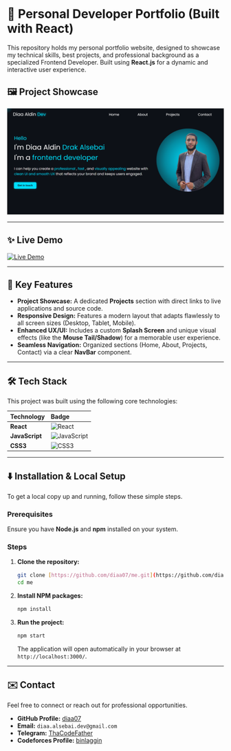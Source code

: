 # 🚀 Personal Developer Portfolio (Built with React)

This repository holds my personal portfolio website, designed to showcase my technical skills, best projects, and professional background as a specialized Frontend Developer. Built using **React.js** for a dynamic and interactive user experience.

## 🖼️ Project Showcase

![Portfolio Screenshot](https://github.com/diaa07/images/blob/main/Screenshot%202025-10-10%20173657.png)

---

## ✨ Live Demo

[![Live Demo](https://img.shields.io/badge/View_Website-2D99FF?style=for-the-badge&logo=vercel&logoColor=white)](https://diaa07.github.io/me/)

---

## 🌟 Key Features

- **Project Showcase:** A dedicated **Projects** section with direct links to live applications and source code.
- **Responsive Design:** Features a modern layout that adapts flawlessly to all screen sizes (Desktop, Tablet, Mobile).
- **Enhanced UX/UI:** Includes a custom **Splash Screen** and unique visual effects (like the **Mouse Tail/Shadow**) for a memorable user experience.
- **Seamless Navigation:** Organized sections (Home, About, Projects, Contact) via a clear **NavBar** component.

---

## 🛠️ Tech Stack

This project was built using the following core technologies:

| Technology     | Badge                                                                                                             |
| :------------- | :---------------------------------------------------------------------------------------------------------------- |
| **React**      | ![React](https://img.shields.io/badge/React-20232A?style=for-the-badge&logo=react&logoColor=61DAFB)               |
| **JavaScript** | ![JavaScript](https://img.shields.io/badge/JavaScript-F7DF1E?style=for-the-badge&logo=javascript&logoColor=black) |
| **CSS3**       | ![CSS3](https://img.shields.io/badge/CSS3-1572B6?style=for-the-badge&logo=css3&logoColor=white)                   |

---

## ⬇️ Installation & Local Setup

To get a local copy up and running, follow these simple steps.

### Prerequisites

Ensure you have **Node.js** and **npm** installed on your system.

### Steps

1.  **Clone the repository:**

    ```bash
    git clone [https://github.com/diaa07/me.git](https://github.com/diaa07/me.git)
    cd me
    ```

2.  **Install NPM packages:**

    ```bash
    npm install
    ```

3.  **Run the project:**
    ```bash
    npm start
    ```
    The application will open automatically in your browser at `http://localhost:3000/`.

---

## ✉️ Contact

Feel free to connect or reach out for professional opportunities.

- **GitHub Profile:** [diaa07](https://github.com/diaa07)
- **Email:** `diaa.alsebai.dev@gmail.com`
- **Telegram:** [ThaCodeFather](https://t.me/ThaCodeFather)
- **Codeforces Profile:** [binlaggin](https://codeforces.com/profile/binlaggin)

